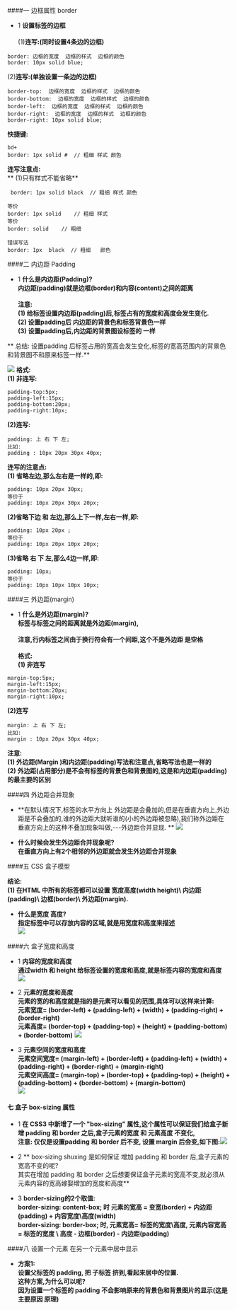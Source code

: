 ####一 边框属性 border



- 1 **设置标签的边框**<br><br>(1)**连写:(同时设置4条边的边框)**
```
border: 边框的宽度  边框的样式  边框的颜色
border: 10px solid blue;
```
(2)**连写:(单独设置一条边的边框)**
```
border-top:  边框的宽度  边框的样式  边框的颜色
border-bottom:  边框的宽度  边框的样式  边框的颜色
border-left:  边框的宽度  边框的样式  边框的颜色
border-right:  边框的宽度  边框的样式  边框的颜色
border-right: 10px solid blue;
```
**快捷键:**
```
bd+
border: 1px solid #  // 粗细 样式 颜色
```
**连写注意点:**<br>** (1)只有样式不能省略**

 ```
  border: 1px solid black  // 粗细 样式 颜色

 等价
 border: 1px solid    // 粗细 样式 
 等价
 border: solid    // 粗细  

 错误写法
 border: 1px  black  // 粗细   颜色

 ```
 
 
 
 
 ####二 内边距 Padding
 
 - 1 **什么是内边距(Padding)? <br> 内边距(padding)就是边框(border)和内容(content)之间的距离**<br> <br> **注意:<br>(1) 给标签设置内边距(padding)后,标签占有的宽度和高度会发生变化.<br>(2) 设置padding后 内边距的背景色和标签背景色一样<br> (3) 设置padding后,内边距的背景图设标签的 一样**

 ** 总结:
 设置padding 后标签占用的宽高会发生变化,标签的宽高范围内的背景色和背景图不和原来标签一样.**
 
 ![](/assets/Snip20180709_1.png)
 **格式:<br>(1) 非连写:**
 ```
 padding-top:5px;
 padding-left:15px;
 padding-bottom:20px;
 padding-right:10px;
 ```
 **(2)连写:**
 ```
 padding: 上 右 下 左;
 比如:
 padding : 10px 20px 30px 40px;
 ```
 **连写的注意点:<br>(1) 省略左边,那么左右是一样的,即:**
 
 ```
 padding: 10px 20px 30px;
 等价于
 padding: 10px 20px 30px 20px;
 ```
 **(2)省略下边 和 左边,那么上下一样,左右一样,即:**
 
 ```
 padding: 10px 20px ;
 等价于
 padding: 10px 20px 10px 20px;
 ```
 **(3)省略 右 下 左,那么4边一样,即:**
 ```
 padding: 10px;
等价于
padding: 10px 10px 10px 10px;
```




####三 外边距(margin)

- 1 **什么是外边距(margin)?<br> 标签与标签之间的距离就是外边距(margin),<br><br>注意,行内标签之间由于换行符会有一个间距,这个不是外边距 是空格**<br>
<br> **格式:<br> (1) 非连写**
```
margin-top:5px;
margin-left:15px;
margin-bottom:20px;
margin-right:10px;
```
**(2)连写**
```
margin: 上 右 下 左;
比如:
margin : 10px 20px 30px 40px;
```
**注意:<br>(1) 外边距(Margin )和内边距(padding)写法和注意点,省略写法也是一样的<br>(2) 外边距(占用部分)是不会有标签的背景色和背景图的,这是和内边距(padding) 的最主要的区别**



####四 外边距合并现象

- **在默认情况下,标签的水平方向上 外边距是会叠加的,但是在垂直方向上,外边距是不会叠加的,谁的外边距大就听谁的(小的外边距被忽略),我们称外边距在垂直方向上的这种不叠加现象叫做,---外边距合并显现. **
![](/assets/Snip20180709_2.png)

- **什么时候会发生外边距合并现象呢?<br> 在垂直方向上有2个相邻的外边距就会发生外边距合并现象**





####五 CSS 盒子模型



**结论:<br> (1) 在HTML 中所有的标签都可以设置 宽度高度(width height)\ 内边距(padding)\ 边框(border)\ 外边距(margin).**

- **什么是宽度 高度? <br> 指定标签中可以存放内容的区域,就是用宽度和高度来描述**<br>
 ![](/assets/Snip20180709_3.png)


####六 盒子宽度和高度

- 1 **内容的宽度和高度<br>通过width 和 height 给标签设置的宽度和高度,就是标签内容的宽度和高度**
![](/assets/Snip20180709_5.png)

- 2 **元素的宽度和高度<br> 元素的宽的和高度就是指的是元素可以看见的范围,具体可以这样来计算: <br>元素宽度= (border-left) + (padding-left) + (width) + (padding-right) + (border-right) <br> 元素高度= (border-top) + (padding-top) + (height) + (padding-bottom) + (border-bottom)**
![](/assets/Snip20180709_4.png)


- 3 **元素空间的宽度和高度<br>元素空间宽度= (margin-left) + (border-left) + (padding-left) + (width) + (padding-right) + (border-right) + (margin-right) <br> 元素空间高度= (margin-top) + (border-top) + (padding-top) + (height) + (padding-bottom) + (border-bottom) + (margin-bottom)**<br>
![](/assets/Snip20180709_6.png)


#### 七 盒子 box-sizing 属性

- 1 **在 CSS3 中新增了一个 "box-sizing" 属性,这个属性可以保证我们给盒子新增 padding 和 border 之后,盒子元素的宽度 和  元素高度 不变化,<br>注意: 仅仅是设置padding 和 border 后不变, 设置 margin 后会变,如下图:![](/assets/Snip20180709_15.png)**

- 2 ** box-sizing shuxing 是如何保证 增加 padding 和 border 后,盒子元素的宽高不变的呢? <br> 其实在增加 padding 和 border 之后想要保证盒子元素的宽高不变,就必须从元素内容的宽高嫁娶增加的宽度和高度**


- 3 **border-sizing的2个取值:<br> border-sizing: content-box; 时 元素的宽高 = 变宽(border) + 内边距(padding) + 内容宽度\高度(width) <br> border-sizing: border-box; 时, 元素宽高= 标签的宽度\高度, 元素内容宽高 = 标签的宽度 \ 高度 - 边框(border) - 内边距(padding)**



####八 设置一个元素 在另一个元素中居中显示

- **方案1: <br>设置父标签的 padding, 把 子标签 挤到,看起来居中的位置.<br>这种方案,为什么可以呢?<br> 因为设置一个标签的 padding  不会影响原来的背景色和背景图片的显示(这是主要原因 原理)**


 
 
 

 


